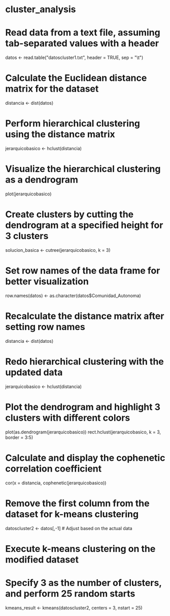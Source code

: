 # cluster_analysis

# Read data from a text file, assuming tab-separated values with a header
datos <- read.table("datoscluster1.txt", header = TRUE, sep = "\t")

# Calculate the Euclidean distance matrix for the dataset
distancia <- dist(datos)

# Perform hierarchical clustering using the distance matrix
jerarquicobasico <- hclust(distancia)

# Visualize the hierarchical clustering as a dendrogram
plot(jerarquicobasico)

# Create clusters by cutting the dendrogram at a specified height for 3 clusters
solucion_basica <- cutree(jerarquicobasico, k = 3)

# Set row names of the data frame for better visualization
row.names(datos) <- as.character(datos$Comunidad_Autonoma)

# Recalculate the distance matrix after setting row names
distancia <- dist(datos)

# Redo hierarchical clustering with the updated data
jerarquicobasico <- hclust(distancia)

# Plot the dendrogram and highlight 3 clusters with different colors
plot(as.dendrogram(jerarquicobasico))
rect.hclust(jerarquicobasico, k = 3, border = 3:5)

# Calculate and display the cophenetic correlation coefficient
cor(x = distancia, cophenetic(jerarquicobasico))

# Remove the first column from the dataset for k-means clustering
datoscluster2 <- datos[,-1] # Adjust based on the actual data

# Execute k-means clustering on the modified dataset
# Specify 3 as the number of clusters, and perform 25 random starts
kmeans_result <- kmeans(datoscluster2, centers = 3, nstart = 25)
